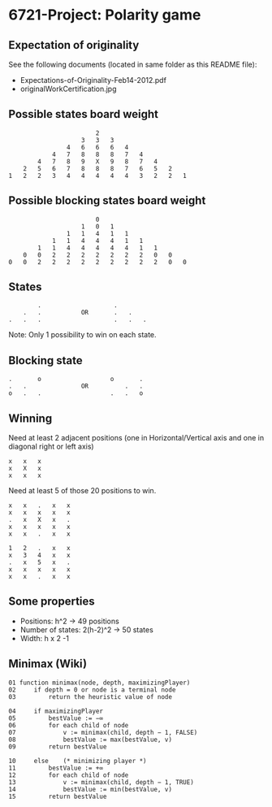 # 6721-Project: Polarity game


Expectation of originality
--------------------------

See the following documents (located in same folder as this README file):

* Expectations-of-Originality-Feb14-2012.pdf
* originalWorkCertification.jpg

Possible states board weight
----------------------------

                            2
                        3   3   3
                    4   6   6   6   4
                4   7   8   8   8   7   4
            4   7   8   9   X   9   8   7   4
        2   5   6   7   8   8   8   7   6   5   2
    1   2   2   3   4   4   4   4   4   3   2   2   1


Possible blocking states board weight
-------------------------------------

                            0
                        1   0   1
                    1   1   4   1   1
                1   1   4   4   4   1   1
            1   1   4   4   4   4   4   1   1
        0   0   2   2   2   2   2   2   2   0   0
    0   0   2   2   2   2   2   2   2   2   2   0   0



States
------

            .                    .
        .   .           OR       .   .
    .   .   .                    .   .   .

Note: Only 1 possibility to win on each state.


Blocking state
--------------

    .       o                   o       .
    .   .               OR          .   .
    o   .   .                   .   .   o
    
Winning
-------

Need at least 2 adjacent positions 
(one in Horizontal/Vertical axis and one in diagonal right or left axis)

    x   x   x
    x   X   x
    x   x   x

Need at least 5 of those 20 positions to win.    

    x   x   .   x   x
    x   x   x   x   x
    .   x   X   x   .
    x   x   x   x   x
    x   x   .   x   x 
    
    1   2   .   x   x
    x   3   4   x   x
    .   x   5   x   .
    x   x   x   x   x
    x   x   .   x   x 


Some properties
--------------------------------

* Positions: h^2                          -> 49 positions
* Number of states: 2(h-2)^2              -> 50 states
* Width: h x 2 -1


Minimax (Wiki)
--------------

    01 function minimax(node, depth, maximizingPlayer)
    02     if depth = 0 or node is a terminal node
    03         return the heuristic value of node

    04     if maximizingPlayer
    05         bestValue := −∞
    06         for each child of node
    07             v := minimax(child, depth − 1, FALSE)
    08             bestValue := max(bestValue, v)
    09         return bestValue

    10     else    (* minimizing player *)
    11         bestValue := +∞
    12         for each child of node
    13             v := minimax(child, depth − 1, TRUE)
    14             bestValue := min(bestValue, v)
    15         return bestValue
